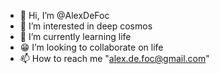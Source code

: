 - 👋 Hi, I’m @AlexDeFoc
- 👀 I’m interested in deep cosmos
- 🌱 I’m currently learning life
- 😁 I’m looking to collaborate on life
- 📫 How to reach me "alex.de.foc@gmail.com"

<!---
AlexDeFoc/AlexDeFoc is a ✨ special ✨ repository because its `README.md` (this file) appears on your GitHub profile.
You can click the Preview link to take a look at your changes.
--->
